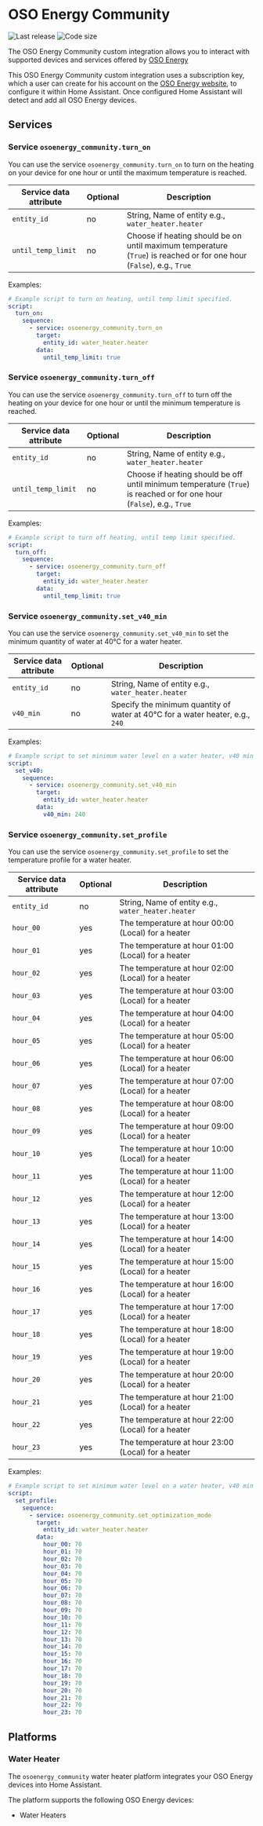 # OSO Energy Community

![Last release](https://img.shields.io/github/release-date/osohotwateriot/osoenergy_community?style=flat-square)
![Code size](https://img.shields.io/github/languages/code-size/osohotwateriot/osoenergy_community?style=flat-square)

The OSO Energy Community custom integration allows you to interact with supported devices and services offered by [OSO Energy](https://www.osoenergy.no)

This OSO Energy Community custom integration uses a subscription key, which a user can create for his account on the [OSO Energy website](https://portal.osoenergy.no/), to configure it within Home Assistant. Once configured Home Assistant will detect and add all OSO Energy devices.

## Services

### Service `osoenergy_community.turn_on`

You can use the service `osoenergy_community.turn_on` to turn on the heating on your device for one hour or until the maximum temperature is reached.

| Service data attribute | Optional | Description                                                                                                      |
| ---------------------- | -------- | ---------------------------------------------------------------------------------------------------------------- |
| `entity_id`            | no       | String, Name of entity e.g., `water_heater.heater`                                                               |
| `until_temp_limit`     | no       | Choose if heating should be on until maximum temperature (`True`) is reached or for one hour (`False`), e.g., `True` |

Examples:

```yaml
# Example script to turn on heating, until temp limit specified.
script:
  turn_on:
    sequence:
      - service: osoenergy_community.turn_on
        target:
          entity_id: water_heater.heater
        data:
          until_temp_limit: true
```

### Service `osoenergy_community.turn_off`

You can use the service `osoenergy_community.turn_off` to turn off the heating on your device for one hour or until the minimum temperature is reached.

| Service data attribute | Optional | Description                                                                                                       |
| ---------------------- | -------- | ----------------------------------------------------------------------------------------------------------------- |
| `entity_id`            | no       | String, Name of entity e.g., `water_heater.heater`                                                                |
| `until_temp_limit`     | no       | Choose if heating should be off until minimum temperature (`True`) is reached or for one hour (`False`), e.g., `True` |

Examples:

```yaml
# Example script to turn off heating, until temp limit specified.
script:
  turn_off:
    sequence:
      - service: osoenergy_community.turn_off
        target:
          entity_id: water_heater.heater
        data:
          until_temp_limit: true
```

### Service `osoenergy_community.set_v40_min`

You can use the service `osoenergy_community.set_v40_min` to set the minimum quantity of water at 40°C for a water heater.

| Service data attribute | Optional | Description                                                                   |
| ---------------------- | -------- | ----------------------------------------------------------------------------- |
| `entity_id`            | no       | String, Name of entity e.g., `water_heater.heater`                            |
| `v40_min`              | no       | Specify the minimum quantity of water at 40°C for a water heater, e.g., `240` |

Examples:

```yaml
# Example script to set minimum water level on a water heater, v40 min specified.
script:
  set_v40:
    sequence:
      - service: osoenergy_community.set_v40_min
        target:
          entity_id: water_heater.heater
        data:
          v40_min: 240
```

### Service `osoenergy_community.set_profile`

You can use the service `osoenergy_community.set_profile` to set the temperature profile for a water heater.

| Service data attribute | Optional | Description                                        |
| ---------------------- | -------- | -------------------------------------------------- |
| `entity_id`            | no       | String, Name of entity e.g., `water_heater.heater` |
| `hour_00`              | yes      | The temperature at hour 00:00 (Local) for a heater   |
| `hour_01`              | yes      | The temperature at hour 01:00 (Local) for a heater   |
| `hour_02`              | yes      | The temperature at hour 02:00 (Local) for a heater   |
| `hour_03`              | yes      | The temperature at hour 03:00 (Local) for a heater   |
| `hour_04`              | yes      | The temperature at hour 04:00 (Local) for a heater   |
| `hour_05`              | yes      | The temperature at hour 05:00 (Local) for a heater   |
| `hour_06`              | yes      | The temperature at hour 06:00 (Local) for a heater   |
| `hour_07`              | yes      | The temperature at hour 07:00 (Local) for a heater   |
| `hour_08`              | yes      | The temperature at hour 08:00 (Local) for a heater   |
| `hour_09`              | yes      | The temperature at hour 09:00 (Local) for a heater   |
| `hour_10`              | yes      | The temperature at hour 10:00 (Local) for a heater   |
| `hour_11`              | yes      | The temperature at hour 11:00 (Local) for a heater   |
| `hour_12`              | yes      | The temperature at hour 12:00 (Local) for a heater   |
| `hour_13`              | yes      | The temperature at hour 13:00 (Local) for a heater   |
| `hour_14`              | yes      | The temperature at hour 14:00 (Local) for a heater   |
| `hour_15`              | yes      | The temperature at hour 15:00 (Local) for a heater   |
| `hour_16`              | yes      | The temperature at hour 16:00 (Local) for a heater   |
| `hour_17`              | yes      | The temperature at hour 17:00 (Local) for a heater   |
| `hour_18`              | yes      | The temperature at hour 18:00 (Local) for a heater   |
| `hour_19`              | yes      | The temperature at hour 19:00 (Local) for a heater   |
| `hour_20`              | yes      | The temperature at hour 20:00 (Local) for a heater   |
| `hour_21`              | yes      | The temperature at hour 21:00 (Local) for a heater   |
| `hour_22`              | yes      | The temperature at hour 22:00 (Local) for a heater   |
| `hour_23`              | yes      | The temperature at hour 23:00 (Local) for a heater   |

Examples:

```yaml
# Example script to set minimum water level on a water heater, v40 min specified.
script:
  set_profile:
    sequence:
      - service: osoenergy_community.set_optimization_mode
        target:
          entity_id: water_heater.heater
        data:
          hour_00: 70
          hour_01: 70
          hour_02: 70
          hour_03: 70
          hour_04: 70
          hour_05: 70
          hour_06: 70
          hour_07: 70
          hour_08: 70
          hour_09: 70
          hour_10: 70
          hour_11: 70
          hour_12: 70
          hour_13: 70
          hour_14: 70
          hour_15: 70
          hour_16: 70
          hour_17: 70
          hour_18: 70
          hour_19: 70
          hour_20: 70
          hour_21: 70
          hour_22: 70
          hour_23: 70
```

## Platforms

### Water Heater

The `osoenergy_community` water heater platform integrates your OSO Energy devices into Home Assistant.

The platform supports the following OSO Energy devices:

- Water Heaters
